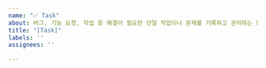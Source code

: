```yaml
---
name: "✅ Task"
about: 버그, 기능 요청, 작업 등 해결이 필요한 단일 작업이나 문제를 기록하고 관리하는 항목입니다.
title: "[Task]"
labels: ''
assignees: ''

---
```




